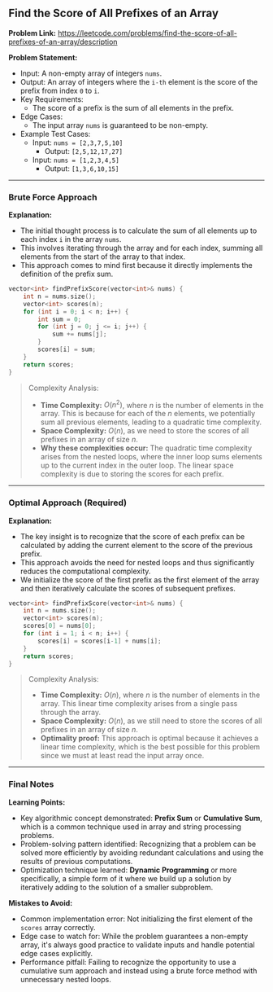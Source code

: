 ## Find the Score of All Prefixes of an Array
**Problem Link:** https://leetcode.com/problems/find-the-score-of-all-prefixes-of-an-array/description

**Problem Statement:**
- Input: A non-empty array of integers `nums`.
- Output: An array of integers where the `i-th` element is the score of the prefix from index `0` to `i`.
- Key Requirements:
  - The score of a prefix is the sum of all elements in the prefix.
- Edge Cases:
  - The input array `nums` is guaranteed to be non-empty.
- Example Test Cases:
  - Input: `nums = [2,3,7,5,10]`
    - Output: `[2,5,12,17,27]`
  - Input: `nums = [1,2,3,4,5]`
    - Output: `[1,3,6,10,15]`

---

### Brute Force Approach
**Explanation:**
- The initial thought process is to calculate the sum of all elements up to each index `i` in the array `nums`.
- This involves iterating through the array and for each index, summing all elements from the start of the array to that index.
- This approach comes to mind first because it directly implements the definition of the prefix sum.

```cpp
vector<int> findPrefixScore(vector<int>& nums) {
    int n = nums.size();
    vector<int> scores(n);
    for (int i = 0; i < n; i++) {
        int sum = 0;
        for (int j = 0; j <= i; j++) {
            sum += nums[j];
        }
        scores[i] = sum;
    }
    return scores;
}
```

> Complexity Analysis:
> - **Time Complexity:** $O(n^2)$, where $n$ is the number of elements in the array. This is because for each of the $n$ elements, we potentially sum all previous elements, leading to a quadratic time complexity.
> - **Space Complexity:** $O(n)$, as we need to store the scores of all prefixes in an array of size $n$.
> - **Why these complexities occur:** The quadratic time complexity arises from the nested loops, where the inner loop sums elements up to the current index in the outer loop. The linear space complexity is due to storing the scores for each prefix.

---

### Optimal Approach (Required)
**Explanation:**
- The key insight is to recognize that the score of each prefix can be calculated by adding the current element to the score of the previous prefix.
- This approach avoids the need for nested loops and thus significantly reduces the computational complexity.
- We initialize the score of the first prefix as the first element of the array and then iteratively calculate the scores of subsequent prefixes.

```cpp
vector<int> findPrefixScore(vector<int>& nums) {
    int n = nums.size();
    vector<int> scores(n);
    scores[0] = nums[0];
    for (int i = 1; i < n; i++) {
        scores[i] = scores[i-1] + nums[i];
    }
    return scores;
}
```

> Complexity Analysis:
> - **Time Complexity:** $O(n)$, where $n$ is the number of elements in the array. This linear time complexity arises from a single pass through the array.
> - **Space Complexity:** $O(n)$, as we still need to store the scores of all prefixes in an array of size $n$.
> - **Optimality proof:** This approach is optimal because it achieves a linear time complexity, which is the best possible for this problem since we must at least read the input array once.

---

### Final Notes

**Learning Points:**
- Key algorithmic concept demonstrated: **Prefix Sum** or **Cumulative Sum**, which is a common technique used in array and string processing problems.
- Problem-solving pattern identified: Recognizing that a problem can be solved more efficiently by avoiding redundant calculations and using the results of previous computations.
- Optimization technique learned: **Dynamic Programming** or more specifically, a simple form of it where we build up a solution by iteratively adding to the solution of a smaller subproblem.

**Mistakes to Avoid:**
- Common implementation error: Not initializing the first element of the `scores` array correctly.
- Edge case to watch for: While the problem guarantees a non-empty array, it's always good practice to validate inputs and handle potential edge cases explicitly.
- Performance pitfall: Failing to recognize the opportunity to use a cumulative sum approach and instead using a brute force method with unnecessary nested loops.
